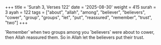 +++
title = 'Surah 3, Verses 122'
date = '2025-08-30'
weight = 415
surah = 3
ayah = 122
tags = ["about", "allah", "among", "believer", "believers", "cower", "group", "groups", "let", "put", "reassured", "remember", "trust", "two"]
+++

˹Remember˺ when two groups among you ˹believers˺ were about to cower, then Allah reassured them. So in Allah let the believers put their trust.